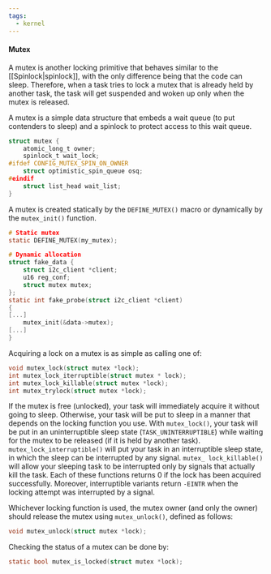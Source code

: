 ```yaml
---
tags:
  - kernel
---
```

#### Mutex
A mutex is another locking primitive that behaves similar to the [[Spinlock|spinlock]], with the only difference being that the code can sleep. Therefore, when a task tries to lock a mutex that is already held by another task, the task will get suspended and woken up only when the mutex is released.

A mutex is a simple data structure that embeds a wait queue (to put contenders to sleep) and a spinlock to protect access to this wait queue.
```c
struct mutex {
	atomic_long_t owner;
	spinlock_t wait_lock;
#ifdef CONFIG_MUTEX_SPIN_ON_OWNER
	struct optimistic_spin_queue osq;
#eindif
	struct list_head wait_list;
}
```

A mutex is created statically by the `DEFINE_MUTEX()` macro or dynamically by the `mutex_init()` function.
```c
# Static mutex
static DEFINE_MUTEX(my_mutex);

# Dynamic allocation
struct fake_data {
	struct i2c_client *client;
	u16 reg_conf;
	struct mutex mutex;
};
static int fake_probe(struct i2c_client *client)
{
[...]
	mutex_init(&data->mutex);
[...]
}
```

Acquiring a lock on a mutex is as simple as calling one of:
```c
void mutex_lock(struct mutex *lock);
int mutex_lock_iterruptible(struct mutex * lock);
int mutex_lock_killable(struct mutex *lock);
int mutex_trylock(struct mutex *lock);
```
If the mutex is free (unlocked), your task will immediately acquire it without going to sleep. Otherwise, your task will be put to sleep in a manner that depends on the locking function you use. With `mutex_lock()`, your task will be put in an uninterruptible sleep state (`TASK_UNINTERRUPTIBLE`) while waiting for the mutex to be released (if it is held by another task). `mutex_lock_interruptible()` will put your task in an interruptible sleep state, in which the sleep can be interrupted by any signal. `mutex_ lock_killable()` will allow your sleeping task to be interrupted only by signals that actually kill the task. Each of these functions returns 0 if the lock has been acquired successfully. Moreover, interruptible variants return `-EINTR` when the locking attempt was interrupted by a signal.

Whichever locking function is used, the mutex owner (and only the owner) should release the mutex using `mutex_unlock()`, defined as follows:
```c
void mutex_unlock(struct mutex *lock);
```

Checking the status of a mutex can be done by:
```c
static bool mutex_is_locked(struct mutex *lock);
```